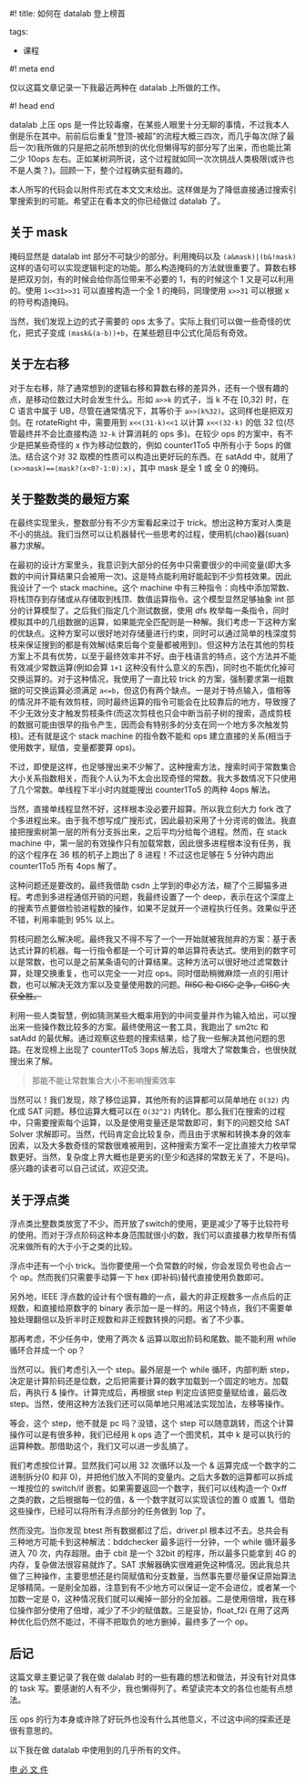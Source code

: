 #! title: 如何在 datalab 登上榜首

tags:

  - 课程

#! meta end

仅以这篇文章记录一下我最近两种在 datalab 上所做的工作。

#! head end

datalab 上压 ops 是一件比较毒瘤，在某些人眼里十分无聊的事情，不过我本人倒是乐在其中。前前后后重复"登顶-被超"的流程大概三四次，而几乎每次(除了最后一次)我所做的只是把之前所想到的优化但懒得写的部分写了出来，而也能比第二少 10ops 左右。正如某树洞所说，这个过程就如同一次次挑战人类极限(或许也不是人类？)。回顾一下，整个过程确实挺有趣的。

本人所写的代码会以附件形式在本文文末给出。这样做是为了降低直接通过搜索引擎搜索到的可能。希望正在看本文的你已经做过 datalab 了。

## 关于 mask

掩码显然是 datalab int 部分不可缺少的部分。利用掩码以及 `(a&mask)|(b&!mask)` 这样的语句可以实现逻辑判定的功能。那么构造掩码的方法就很重要了。算数右移是把双刃剑，有的时候会给你高位带来不必要的 1，有的时候这个 1 又是可以利用的。使用 `1<<31>>31` 可以直接构造一个全 1 的掩码，同理使用 `x>>31` 可以根据 x 的符号构造掩码。

当然，我们发现上边的式子需要的 ops 太多了。实际上我们可以做一些奇怪的优化，把式子变成 `(mask&(a-b))+b`，在某些题目中公式化简后有奇效。

## 关于左右移

对于左右移，除了通常想到的逻辑右移和算数右移的差异外，还有一个很有趣的点，是移动位数过大时会发生什么。形如 `a>>k` 的式子，当 k 不在 [0,32) 时，在 C 语言中属于 UB，尽管在通常情况下，其等价于 `a>>(k%32)`。这同样也是把双刃剑。在 rotateRight 中，需要用到 `x<<(31-k)<<1` 以计算 `x<<(32-k)` 的低 32 位(尽管最终并不会比直接构造 `32-k` 计算消耗的 ops 多)。在较少 ops 的方案中，有不少是把某些奇怪的 x 作为移动位数的，例如 counter1To5 中所有小于 5ops 的做法。结合这个对 32 取模的性质可以构造出更好玩的东西。在 satAdd 中，就用了 `(x>>mask)==(mask?(x<0?-1:0):x)`，其中 mask 是全 1 或 全 0 的掩码。

## 关于整数类的最短方案

在最终实现里头，整数部分有不少方案看起来过于 trick。想出这种方案对人类是不小的挑战。我们当然可以让机器替代一些思考的过程，使用机(chao)器(suan)暴力求解。

在最初的设计方案里头，我意识到大部分的任务中只需要很少的中间变量(即大多数的中间计算结果只会被用一次)。这是特点能利用好能起到不少剪枝效果。因此我设计了一个 stack machine。这个 machine 中有三种指令：向栈中添加常数、将栈顶存到存储或从存储取到栈顶、数值运算指令。这个模型显然足够抽象 int 部分的计算模型了。之后我们指定几个测试数据，使用 dfs 枚举每一条指令，同时模拟其中的几组数据的运算，如果能完全匹配则是一种解。我们考虑一下这种方案的优缺点。这种方案可以很好地对存储量进行约束，同时可以通过简单的栈深度剪枝来保证搜到的都是有效解(结束后每个变量都被用到)。但这种方法在其他的剪枝方案上不具有优势，以至于最终效率并不好。由于栈语言的特点，这个方法并不能有效减少常数运算(例如会算 `1+1` 这种没有什么意义的东西)，同时也不能优化掉可交换运算的。对于这种情况，我使用了一直比较 trick 的方案，强制要求第一组数据的可交换运算必须满足 `a<=b`，但这仍有两个缺点。一是对于特点输入，值相等的情况并不能有效剪枝，同时最终运算的指令可能会在比较靠后的地方，导致搜了不少无效分支才触发剪枝条件(而这次剪枝也只会中断当前子树的搜索，造成剪枝的数据可能由很早的指令产生，因而会有特别多的分支在同一个地方多次触发剪枝)。还有就是这个 stack machine 的指令数不能和 ops 建立直接的关系(相当于使用数字，赋值，变量都要算 ops)。

不过，即使是这样，也足够搜出来不少解了。这种搜索方法，搜索时间于常数集合大小关系指数相关，而我个人认为不太会出现奇怪的常数。我大多数情况下只使用了几个常数。单线程下半小时内就能搜出 counter1To5 的两种 4ops 解法。

当然，直接单线程显然不好，这样根本没必要开超算。所以我立刻大力 fork 改了个多进程出来。由于我不想写成广搜形式，因此最初采用了十分谔谔的做法。我直接把搜索树第一层的所有分支拆出来，之后平均分给每个进程。然而，在 stack machine 中，第一层的有效操作只有加载常数，因此很多进程根本没有任务，我的这个程序在 36 核的机子上跑出了 8 进程！不过这也足够在 5 分钟内跑出  counter1To5 所有 4ops 解了。

这种问题还是要改的。最终我借助 csdn 上学到的申必方法，糊了个三脚猫多进程。考虑到多进程通信开销的问题，我最终设置了一个 deep，表示在这个深度上的搜素节点要做检验进程数的操作，如果不足就开一个进程执行任务。效果似乎还不错，利用率能到 95% 以上。

剪枝问题怎么解决呢。最终我又不得不写了一个一开始就被我抛弃的方案：基于表达式计算的机器。每一行指令都是一个可计算的单运算符表达式。使用到的数字可以是常数，也可以是之前某条语句的计算结果。这种方法可以很好地过滤常数计算，处理交换重复，也可以完全一一对应 ops。同时借助稍微麻烦一点的引用计数，也可以解决无效方案以及变量使用数的问题。~~RISC 和 CISC 之争，CISC 大获全胜。~~

利用一些人类智慧，例如猜测某些大概率用到的中间变量并作为输入给出，可以搜出来一些操作数比较多的方案。最终使用这一套工具，我跑出了 sm2tc 和 satAdd 的最优解。通过观察这些题的搜索结果，给了我一些解决其他问题的思路。在发现榜上出现了 counter1To5 3ops 解法后，我增大了常数集合，也很快就搜出来了解。

> 那能不能让常数集合大小不影响搜索效率

当然可以！我们发现，除了移位运算，其他所有的运算都可以简单地在 `O(32)` 内化成 SAT 问题。移位运算大概可以在 `O(32^2)` 内转化。那么我们在搜索的过程中，只需要搜索每个运算，以及是使用变量还是常数即可，剩下的问题交给 SAT Solver 求解即可。当然，代码肯定会比较复杂，而且由于求解和转换本身的效率因素，以及大多数奇怪的常数很难被用到，这种搜索方案不一定比直接大力枚举常数更好。当然，复杂度上界大概也是更劣的(至少和选择的常数无关了，不是吗)。感兴趣的读者可以自己试试，欢迎交流。

## 关于浮点类

浮点类比整数类放宽了不少。而开放了switch的使用，更是减少了等于比较符号的使用。而对于浮点阶码这种本身范围就很小的数，我们可以直接暴力枚举所有情况来做所有的大于小于之类的比较。

浮点中还有一个小 trick。当你要使用一个负常数的时候，你会发现负号也会占一个 op。然而我们只需要手动算一下 hex (即补码)替代直接使用负数即可。

另外地，IEEE 浮点数的设计有个很有趣的一点，最大的非正规数多一点点后的正规数，和直接给原数字的 binary 表示加一是一样的。用这个特点，我们不需要单独处理翻倍以及折半时正规数和非正规数转换的问题。省了不少事。

那再考虑，不少任务中，使用了两次 & 运算以取出阶码和尾数。能不能利用 while 循环合并成一个 op？

当然可以。我们考虑引入一个 step。最外层是一个 while 循环，内部判断 step，决定是计算阶码还是位数，之后把需要计算的数字加载到一个固定的地方。加载后，再执行 & 操作。计算完成后，再根据 step 判定应该把变量赋给谁，最后改 step。当然，使用这种方法我们还可以简单地只用减法实现加法，左移等操作。

等会，这个 step，他不就是 pc 吗？没错，这个 step 可以随意跳转，而这个计算操作可以是有很多种，我们已经用 k ops 造了一个图灵机，其中 k 是可以执行的运算种数。那借助这个，我们又可以进一步乱搞了。

我们考虑按位计算。显然我们可以用 32 次循环以及一个 & 运算完成一个数字的二进制拆分(0 和非 0)，并把他们放入不同的变量内。之后大多数的运算都可以拆成一堆按位的 switch/if 嵌套。如果需要返回一个数字，我们可以线构造一个 0xff 之类的数，之后根据每一位的值，& 一个数字就可以实现该位的置 0 或置 1。借助这些操作，已经可以将所有浮点部分的任务做到 1op 了。

然而没完。当你发现 btest 所有数据都过了后，driver.pl 根本过不去。总共会有三种地方可能卡到这种解法：bddchecker 最多运行一分钟，一个 while 循环最多进入 70 次，内存超限。由于 cbit 是一个 32bit 的程序，所以最多只能拿到 4G 的内存，复杂做法很容易就炸了。SAT 求解器确实很难避免这种情况。因此我总共做了三种操作，主要思想还是约简赋值和分支数量，当然事先要尽量保证原始算法足够精简。一是削全加器，注意到有不少地方可以保证一定不会进位，或者某一个加数一定是 0，这种情况我们就可以阉掉一部分的全加器。二是使用倍增，我在移位操作部分使用了倍增，减少了不少的赋值数。三是妥协，float_f2i 在用了这两种优化后仍然不能过，不得不把取负的地方删掉，最终多了一个 op。

## 后记

这篇文章主要记录了我在做 dalalab 时的一些有趣的想法和做法，并没有针对具体的 task 写。要感谢的人有不少，我也懒得列了。希望读完本文的各位也能有点想法。

压 ops 的行为本身或许除了好玩外也没有什么其他意义，不过这中间的探索还是很有意思的。



以下我在做 datalab 中使用到的几乎所有的文件。

[申 必 文 件](2110/datalab.zip)

